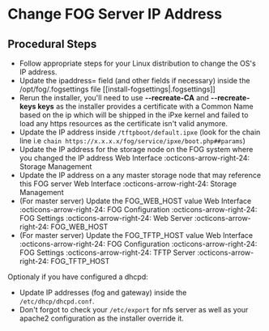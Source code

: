 # Change FOG Server IP Address

## Procedural Steps

-   Follow appropriate steps for your Linux distribution to change the
    OS's IP address.
-   Update the ipaddress= field (and other fields if necessary) inside
    the /opt/fog/.fogsettings file [[install-fogsettings|.fogsettings]]
-   Rerun the installer, you'll need to use **\--recreate-CA** and
    **\--recreate-keys keys** as the installer provides a certificate
    with a Common Name based on the ip which will be shipped in the iPxe
    kernel and failed to load any https resources as the certificate
    isn't valid anymore.
-   Update the IP address inside `/tftpboot/default.ipxe` (look for the
    chain line i.e
    `chain https://x.x.x.x/fog/service/ipxe/boot.php##params`)
-   Update the IP address for the storage node on the FOG system where
    you changed the IP address Web Interface :octicons-arrow-right-24: Storage Management
-   Update the IP address on a any master storage node that may
    reference this FOG server Web Interface :octicons-arrow-right-24: Storage Management
-   (For master server) Update the FOG_WEB_HOST value Web Interface :octicons-arrow-right-24:
    FOG Configuration :octicons-arrow-right-24: FOG Settings :octicons-arrow-right-24: Web Server :octicons-arrow-right-24: FOG_WEB_HOST
-   (For master server) Update the FOG_TFTP_HOST value Web Interface :octicons-arrow-right-24:
    FOG Configuration :octicons-arrow-right-24: FOG Settings :octicons-arrow-right-24: TFTP Server :octicons-arrow-right-24: FOG_TFTP_HOST

Optionaly if you have configured a dhcpd:

-   Update IP addresses (fog and gateway) inside the
    `/etc/dhcp/dhcpd.conf`.
-   Don't forgot to check your `/etc/export` for nfs server as well as
    your apache2 configuration as the installer override it.
